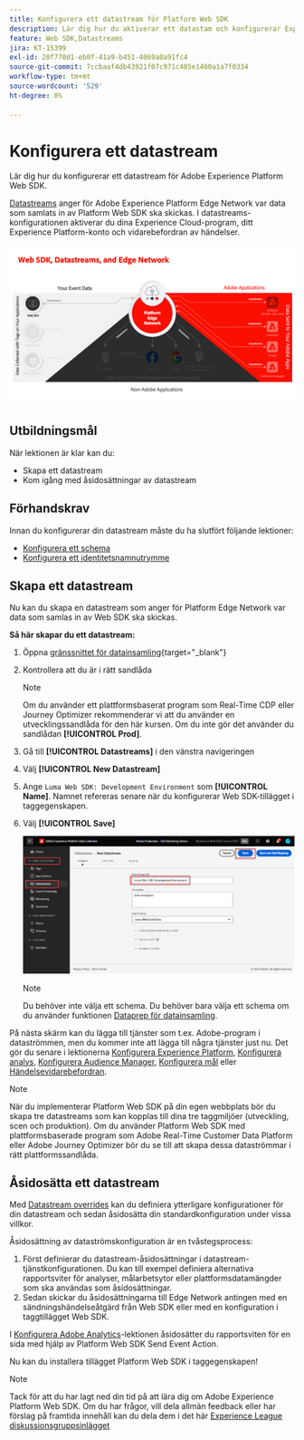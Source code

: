 ```yaml
---
title: Konfigurera ett datastream för Platform Web SDK
description: Lär dig hur du aktiverar ett datastam och konfigurerar Experience Cloud-lösningar. Den här lektionen är en del av självstudiekursen Implementera Adobe Experience Cloud med Web SDK.
feature: Web SDK,Datastreams
jira: KT-15399
exl-id: 20f770d1-eb0f-41a9-b451-4069a0a91fc4
source-git-commit: 7ccbaaf4db43921f07c971c485e1460a1a7f0334
workflow-type: tm+mt
source-wordcount: '529'
ht-degree: 0%

---
```


# Konfigurera ett datastream

Lär dig hur du konfigurerar ett datastream för Adobe Experience Platform Web SDK.

[Datastreams](https://experienceleague.adobe.com/sv/docs/experience-platform/datastreams/overview) anger för Adobe Experience Platform Edge Network var data som samlats in av Platform Web SDK ska skickas. I datastreams-konfigurationen aktiverar du dina Experience Cloud-program, ditt Experience Platform-konto och vidarebefordran av händelser.

![SDK, datastreams och Edge Network-diagram](assets/dc-websdk-datastreams.png)

## Utbildningsmål

När lektionen är klar kan du:

* Skapa ett datastream
* Kom igång med åsidosättningar av datastream

## Förhandskrav

Innan du konfigurerar din datastream måste du ha slutfört följande lektioner:

* [Konfigurera ett schema](configure-schemas.md)
* [Konfigurera ett identitetsnamnutrymme](configure-identities.md)

## Skapa ett datastream

Nu kan du skapa en datastream som anger för Platform Edge Network var data som samlas in av Web SDK ska skickas.

**Så här skapar du ett datastream:**

1. Öppna [gränssnittet för datainsamling](https://experience.adobe.com/data-collection/){target="_blank"}
1. Kontrollera att du är i rätt sandlåda

   >[!NOTE]
   >
   >Om du använder ett plattformsbaserat program som Real-Time CDP eller Journey Optimizer rekommenderar vi att du använder en utvecklingssandlåda för den här kursen. Om du inte gör det använder du sandlådan **[!UICONTROL Prod]**.

1. Gå till **[!UICONTROL Datastreams]** i den vänstra navigeringen
1. Välj **[!UICONTROL New Datastream]**
1. Ange `Luma Web SDK: Development Environment` som **[!UICONTROL Name]**. Namnet refereras senare när du konfigurerar Web SDK-tillägget i taggegenskapen.
1. Välj **[!UICONTROL Save]**

   ![Skapa datastream](assets/datastream-create-new-datastream.png)

   >[!NOTE]
   >
   >Du behöver inte välja ett schema. Du behöver bara välja ett schema om du använder funktionen [Dataprep för datainsamling](/help/data-collection/edge/data-prep.md).

På nästa skärm kan du lägga till tjänster som t.ex. Adobe-program i dataströmmen, men du kommer inte att lägga till några tjänster just nu. Det gör du senare i lektionerna [Konfigurera Experience Platform](setup-experience-platform.md), [Konfigurera analys](setup-analytics.md), [Konfigurera Audience Manager](setup-audience-manager.md), [Konfigurera mål](setup-target.md) eller [Händelsevidarebefordran](setup-event-forwarding.md).

>[!NOTE]
>
>När du implementerar Platform Web SDK på din egen webbplats bör du skapa tre datastreams som kan kopplas till dina tre taggmiljöer (utveckling, scen och produktion). Om du använder Platform Web SDK med plattformsbaserade program som Adobe Real-Time Customer Data Platform eller Adobe Journey Optimizer bör du se till att skapa dessa dataströmmar i rätt plattformssandlåda.

## Åsidosätta ett datastream

Med [Datastream overrides](https://experienceleague.adobe.com/sv/docs/experience-platform/datastreams/overrides) kan du definiera ytterligare konfigurationer för din datastream och sedan åsidosätta din standardkonfiguration under vissa villkor.

Åsidosättning av dataströmskonfiguration är en tvåstegsprocess:

1. Först definierar du datastream-åsidosättningar i datastream-tjänstkonfigurationen. Du kan till exempel definiera alternativa rapportsviter för analyser, målarbetsytor eller plattformsdatamängder som ska användas som åsidosättningar.
1. Sedan skickar du åsidosättningarna till Edge Network antingen med en sändningshändelseåtgärd från Web SDK eller med en konfiguration i taggtillägget Web SDK.

I [Konfigurera Adobe Analytics](setup-analytics.md)-lektionen åsidosätter du rapportsviten för en sida med hjälp av Platform Web SDK Send Event Action.

Nu kan du installera tillägget Platform Web SDK i taggegenskapen!

>[!NOTE]
>
>Tack för att du har lagt ned din tid på att lära dig om Adobe Experience Platform Web SDK. Om du har frågor, vill dela allmän feedback eller har förslag på framtida innehåll kan du dela dem i det här [Experience League diskussionsgruppsinlägget](https://experienceleaguecommunities.adobe.com/t5/adobe-experience-platform-data/tutorial-discussion-implement-adobe-experience-cloud-with-web/td-p/444996)
